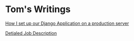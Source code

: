 # Tom's Writings

[How I set up our Django Application on a production server](an-overview-of-our-django-app-in-production.md)

[Detialed Job Description](detailed-job-description.md)
